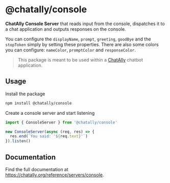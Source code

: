 # @chatally/console

**ChatAlly Console Server** that reads input from the console, dispatches it to a chat application and outputs responses on the console.

You can configure the `displayName`, `prompt`, `greeting`, `goodBye` and the `stopToken` simply by setting these properties. There are also some colors you can configure: `nameColor`, `promptColor` and `responseColor`.

> This package is meant to be used within a [ChatAlly](https://chatally.org) chatbot application.

## Usage

Install the package

```sh
npm install @chatally/console
```

Create a console server and start listening

```js
import { ConsoleServer } from '@chatally/console'

new ConsoleServer(async (req, res) => {
  res.end(`You said: '${req.text}'`)
}).listen()
```

## Documentation

Find the full documentation at https://chatally.org/reference/servers/console.
